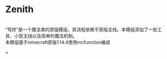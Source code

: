 Zenith
=
<br>
“穹终”是一个魔法类的原版模组，其流程依赖于原版主线。本模组添加了一些工具、小型主线以及简单的魔法机制。<br>
本模组基于minecraft原版1.14.4使用mcfunction编成

=

